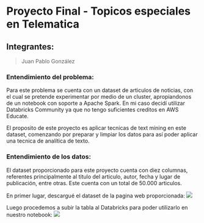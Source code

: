 # Proyecto Final - Topicos especiales en Telematica

## Integrantes: 
> Juan Pablo González

### Entendimiento del problema:

Para este problema se cuenta con un dataset de articulos de noticias, con el cual se pretende experimentar por medio de un cluster, apropiandonos de un notebook con soporte a Apache Spark. En mi caso decidí utilizar Databricks Community ya que no tengo suficientes creditos en AWS Educate.

El proposito de este proyecto es aplicar tecnicas de text mining en este dataset, comenzando por preparar y limpiar los datos para así poder aplicar una tecnica de analítica de texto.

### Entendimiento de los datos: 

El dataset proporcionado para este proyecto cuenta con diez columnas, referentes principalmente al titulo del articulo, autor, fecha y lugar de publicación, entre otras. Este cuenta con un total de 50.000 articulos.

En primer lugar, descargué el dataset de la pagina web proporcionada: 
![](https://i.ibb.co/w7dhmjr/s1.png)

Luego procedemos a subir la tabla al Databricks para poder utilizarlo en nuestro notebook: 
![](https://i.ibb.co/VLcs0Wy/s2.png)

